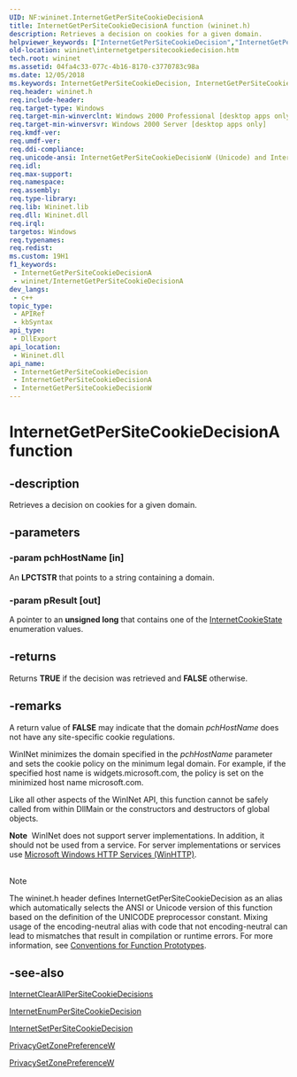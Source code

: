 ```yaml
---
UID: NF:wininet.InternetGetPerSiteCookieDecisionA
title: InternetGetPerSiteCookieDecisionA function (wininet.h)
description: Retrieves a decision on cookies for a given domain.
helpviewer_keywords: ["InternetGetPerSiteCookieDecision","InternetGetPerSiteCookieDecision function [WinINet]","InternetGetPerSiteCookieDecisionA","InternetGetPerSiteCookieDecisionW","wininet.internetgetpersitecookiedecision","wininet/InternetGetPerSiteCookieDecision","wininet/InternetGetPerSiteCookieDecisionA","wininet/InternetGetPerSiteCookieDecisionW"]
old-location: wininet\internetgetpersitecookiedecision.htm
tech.root: wininet
ms.assetid: 04fa4c33-077c-4b16-8170-c3770783c98a
ms.date: 12/05/2018
ms.keywords: InternetGetPerSiteCookieDecision, InternetGetPerSiteCookieDecision function [WinINet], InternetGetPerSiteCookieDecisionA, InternetGetPerSiteCookieDecisionW, wininet.internetgetpersitecookiedecision, wininet/InternetGetPerSiteCookieDecision, wininet/InternetGetPerSiteCookieDecisionA, wininet/InternetGetPerSiteCookieDecisionW
req.header: wininet.h
req.include-header: 
req.target-type: Windows
req.target-min-winverclnt: Windows 2000 Professional [desktop apps only]
req.target-min-winversvr: Windows 2000 Server [desktop apps only]
req.kmdf-ver: 
req.umdf-ver: 
req.ddi-compliance: 
req.unicode-ansi: InternetGetPerSiteCookieDecisionW (Unicode) and InternetGetPerSiteCookieDecisionA (ANSI)
req.idl: 
req.max-support: 
req.namespace: 
req.assembly: 
req.type-library: 
req.lib: Wininet.lib
req.dll: Wininet.dll
req.irql: 
targetos: Windows
req.typenames: 
req.redist: 
ms.custom: 19H1
f1_keywords:
 - InternetGetPerSiteCookieDecisionA
 - wininet/InternetGetPerSiteCookieDecisionA
dev_langs:
 - c++
topic_type:
 - APIRef
 - kbSyntax
api_type:
 - DllExport
api_location:
 - Wininet.dll
api_name:
 - InternetGetPerSiteCookieDecision
 - InternetGetPerSiteCookieDecisionA
 - InternetGetPerSiteCookieDecisionW
---
```


# InternetGetPerSiteCookieDecisionA function


## -description

Retrieves a decision on cookies for a given domain.

## -parameters

### -param pchHostName [in]

An <b>LPCTSTR</b> that points to a string containing a domain.

### -param pResult [out]

A pointer to an <b>unsigned long</b> that contains one of the <a href="/windows/win32/api/wininet/ne-wininet-internet_scheme">InternetCookieState</a> enumeration values.

## -returns

Returns <b>TRUE</b> if the decision was retrieved and <b>FALSE</b> otherwise.

## -remarks

A return value of <b>FALSE</b> may indicate that the domain <i>pchHostName</i> does not have any site-specific cookie regulations.



WinINet minimizes the domain specified in the <i>pchHostName</i> parameter and sets the cookie policy on the minimum legal domain. For example, if the specified host name is  widgets.microsoft.com, the policy is set on the minimized host name microsoft.com.

Like all other aspects of the WinINet API, this function cannot be safely called from within DllMain or the constructors and destructors of global objects.

<div class="alert"><b>Note</b>  WinINet does not support server implementations. In addition, it should not be used from a service.  For server implementations or services use <a href="/windows/desktop/WinHttp/winhttp-start-page">Microsoft Windows HTTP Services (WinHTTP)</a>.</div>
<div> </div>




> [!NOTE]
> The wininet.h header defines InternetGetPerSiteCookieDecision as an alias which automatically selects the ANSI or Unicode version of this function based on the definition of the UNICODE preprocessor constant. Mixing usage of the encoding-neutral alias with code that not encoding-neutral can lead to mismatches that result in compilation or runtime errors. For more information, see [Conventions for Function Prototypes](/windows/win32/intl/conventions-for-function-prototypes).

## -see-also

<a href="/windows/desktop/api/wininet/nf-wininet-internetclearallpersitecookiedecisions">InternetClearAllPerSiteCookieDecisions</a>



<a href="/windows/desktop/api/wininet/nf-wininet-internetenumpersitecookiedecisiona">InternetEnumPerSiteCookieDecision</a>



<a href="/windows/desktop/api/wininet/nf-wininet-internetsetpersitecookiedecisiona">InternetSetPerSiteCookieDecision</a>



<a href="/windows/desktop/api/wininet/nf-wininet-privacygetzonepreferencew">PrivacyGetZonePreferenceW</a>



<a href="/windows/desktop/api/wininet/nf-wininet-privacysetzonepreferencew">PrivacySetZonePreferenceW</a>